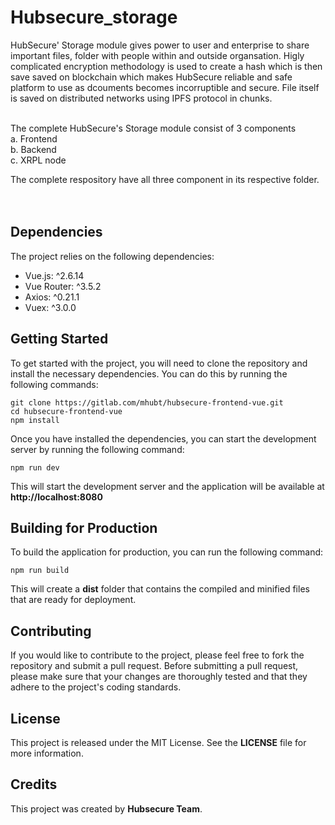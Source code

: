 # Hubsecure_storage


HubSecure' Storage module gives power to user and enterprise to share important files, folder with people within and outside organsation. Higly complicated encryption methodology is used to create a hash which is then save saved on blockchain which makes HubSecure reliable and safe platform to use as dcouments becomes incorruptible and secure. File itself is saved on distributed networks using IPFS protocol in chunks. <br /> <br />

The complete HubSecure's Storage module consist of 3 components <br />
  a. Frontend  <br />
  b. Backend  <br />
  c. XRPL node  <br />
  
The complete respository have all three component in its respective folder.<br /> <br /> <br />



## Dependencies
The project relies on the following dependencies:
- Vue.js: ^2.6.14
- Vue Router: ^3.5.2
- Axios: ^0.21.1
- Vuex: ^3.0.0
## Getting Started
To get started with the project, you will need to clone the repository and install the necessary dependencies. You can do this by running the following commands:
```
git clone https://gitlab.com/mhubt/hubsecure-frontend-vue.git
cd hubsecure-frontend-vue
npm install
```
Once you have installed the dependencies, you can start the development server by running the following command:
```
npm run dev
```
This will start the development server and the application will be available at <strong>http://localhost:8080</strong>
## Building for Production
To build the application for production, you can run the following command:
```
npm run build
```
This will create a <strong>dist</strong> folder that contains the compiled and minified files that are ready for deployment.
## Contributing
If you would like to contribute to the project, please feel free to fork the repository and submit a pull request. Before submitting a pull request, please make sure that your changes are thoroughly tested and that they adhere to the project's coding standards.
## License
This project is released under the MIT License. See the <b>LICENSE</b> file for more information.
## Credits
This project was created by <b>Hubsecure Team</b>.